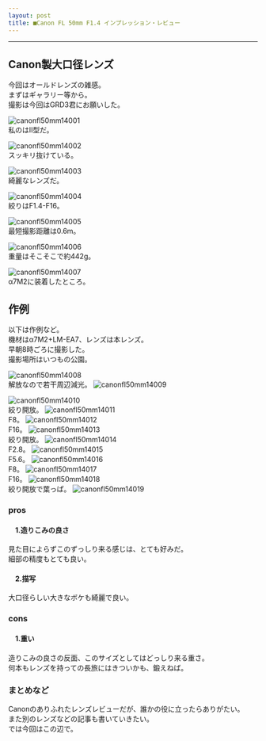 ```yaml
---
layout: post
title: ■Canon FL 50mm F1.4 インプレッション・レビュー
---
```

---

## **Canon製大口径レンズ**
今回はオールドレンズの雑感。  
まずはギャラリー等から。  
撮影は今回はGRD3君にお願いした。  

![canonfl50mm14001](https://beni2nd.github.io/images/canonfl50mm14001.jpg)  
私のはII型だ。  

![canonfl50mm14002](https://beni2nd.github.io/images/canonfl50mm14002.jpg)   
スッキリ抜けている。  

![canonfl50mm14003](https://beni2nd.github.io/images/canonfl50mm14003.jpg)  
綺麗なレンズだ。  

![canonfl50mm14004](https://beni2nd.github.io/images/canonfl50mm14004.jpg)  
絞りはF1.4-F16。  

![canonfl50mm14005](https://beni2nd.github.io/images/canonfl50mm14005.jpg)  
最短撮影距離は0.6m。  

![canonfl50mm14006](https://beni2nd.github.io/images/canonfl50mm14006.jpg)  
重量はそこそこで約442g。  

![canonfl50mm14007](https://beni2nd.github.io/images/canonfl50mm14007.jpg)  
α7M2に装着したところ。

## **作例**
以下は作例など。  
機材はα7M2+LM-EA7、レンズは本レンズ。  
早朝8時ごろに撮影した。  
撮影場所はいつもの公園。  

![canonfl50mm14008](https://beni2nd.github.io/images/canonfl50mm14008.jpg)  
解放なので若干周辺減光。
![canonfl50mm14009](https://beni2nd.github.io/images/canonfl50mm14009.jpg)  

![canonfl50mm14010](https://beni2nd.github.io/images/canonfl50mm14010.jpg)  
絞り開放。
![canonfl50mm14011](https://beni2nd.github.io/images/canonfl50mm14011.jpg)  
F8。
![canonfl50mm14012](https://beni2nd.github.io/images/canonfl50mm14012.jpg)  
F16。
![canonfl50mm14013](https://beni2nd.github.io/images/canonfl50mm14013.jpg)  
絞り開放。
![canonfl50mm14014](https://beni2nd.github.io/images/canonfl50mm14014.jpg)  
F2.8。
![canonfl50mm14015](https://beni2nd.github.io/images/canonfl50mm14015.jpg)  
F5.6。
![canonfl50mm14016](https://beni2nd.github.io/images/canonfl50mm14016.jpg)  
F8。
![canonfl50mm14017](https://beni2nd.github.io/images/canonfl50mm14017.jpg)  
F16。
![canonfl50mm14018](https://beni2nd.github.io/images/canonfl50mm14018.jpg)  
絞り開放で葉っぱ。
![canonfl50mm14019](https://beni2nd.github.io/images/canonfl50mm14019.jpg)  



### **pros**

#### 　1.造りこみの良さ
見た目によらずこのずっしり来る感じは、とても好みだ。  
細部の精度もとても良い。  

#### 　2.描写
大口径らしい大きなボケも綺麗で良い。  

### **cons**

#### 　1.重い
造りこみの良さの反面、このサイズとしてはどっしり来る重さ。  
何本もレンズを持っての長旅にはきついかも、鍛えねば。  

### **まとめなど**
Canonのありふれたレンズレビューだが、誰かの役に立ったらありがたい。  
また別のレンズなどの記事も書いていきたい。  
では今回はこの辺で。
